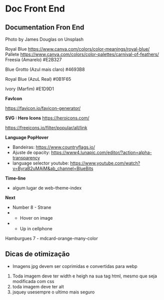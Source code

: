 # Doc Front End

## Documentation Fron End

Photo by James Douglas on Unsplash

Royal Blue
https://www.canva.com/colors/color-meanings/royal-blue/
Pallete
https://www.canva.com/colors/color-palettes/carnival-of-feathers/
Freesia (Amarelo)
#E2B327

Blue Grotto (Azul mais claro)
#4693B8

Royal Blue (AzuL Real)
#0B1F65

Ivory (Marfim)
#E1D9D1

**FavIcon**

https://favicon.io/favicon-generator/

**SVG : Hero Icons**
https://heroicons.com/

https://freeicons.io/filter/popular/all/link

**Language PopHover**
+ Bandeiras: https://www.countryflags.io/
+ Ajuste de opacity: https://www4.lunapic.com/editor/?action=alpha-transparency
+ language selector youtube: https://www.youtube.com/watch?v=ByraB2uMAiM&ab_channel=BlueBits

**Time-line**
+ algum lugar de web-theme-index

**Next**
+ Number 8 - Strane
+  - Hover on image
+  - Up in cellphone

Hamburgues
7 - mdcard-orange-many-color

## Dicas de otimização

+ Imagens jpg devem ser coprimidas e convertidas para webp

1. Toda imagem deve ter width e heigh na sua tag html, mesmo que seja modificada com css
2. toda imagem deve ter alt
3. jsquey usesempre o ultimo mais seguro

